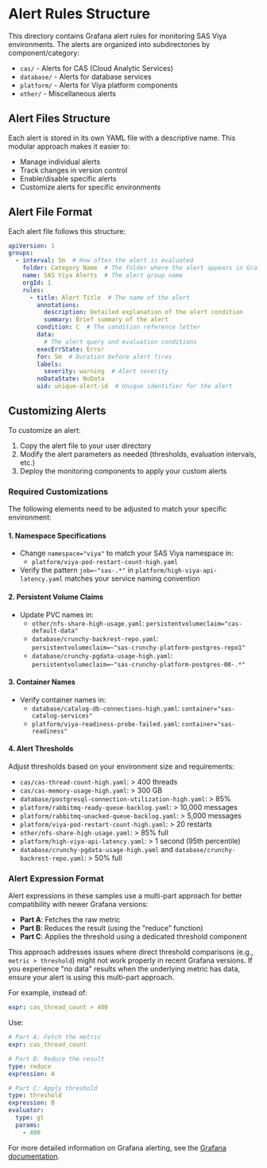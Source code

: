 # Alert Rules Structure

This directory contains Grafana alert rules for monitoring SAS Viya environments. The alerts are organized into subdirectories by component/category:

- `cas/` - Alerts for CAS (Cloud Analytic Services)
- `database/` - Alerts for database services
- `platform/` - Alerts for Viya platform components
- `other/` - Miscellaneous alerts

## Alert Files Structure

Each alert is stored in its own YAML file with a descriptive name. This modular approach makes it easier to:

- Manage individual alerts
- Track changes in version control
- Enable/disable specific alerts
- Customize alerts for specific environments

## Alert File Format

Each alert file follows this structure:

```yaml
apiVersion: 1
groups:
  - interval: 5m  # How often the alert is evaluated
    folder: Category Name  # The folder where the alert appears in Grafana
    name: SAS Viya Alerts  # The alert group name
    orgId: 1
    rules:
      - title: Alert Title  # The name of the alert
        annotations:
          description: Detailed explanation of the alert condition
          summary: Brief summary of the alert
        condition: C  # The condition reference letter
        data:
          # The alert query and evaluation conditions
        execErrState: Error
        for: 5m  # Duration before alert fires
        labels:
          severity: warning  # Alert severity
        noDataState: NoData
        uid: unique-alert-id  # Unique identifier for the alert
```

## Customizing Alerts

To customize an alert:

1. Copy the alert file to your user directory
2. Modify the alert parameters as needed (thresholds, evaluation intervals, etc.)
3. Deploy the monitoring components to apply your custom alerts

### Required Customizations

The following elements need to be adjusted to match your specific environment:

#### 1. Namespace Specifications
- Change `namespace="viya"` to match your SAS Viya namespace in:
  - `platform/viya-pod-restart-count-high.yaml`
- Verify the pattern `job=~"sas-.*"` in `platform/high-viya-api-latency.yaml` matches your service naming convention

#### 2. Persistent Volume Claims
- Update PVC names in:
  - `other/nfs-share-high-usage.yaml`: `persistentvolumeclaim="cas-default-data"`
  - `database/crunchy-backrest-repo.yaml`: `persistentvolumeclaim=~"sas-crunchy-platform-postgres-repo1"`
  - `database/crunchy-pgdata-usage-high.yaml`: `persistentvolumeclaim=~"sas-crunchy-platform-postgres-00-.*"`

#### 3. Container Names
- Verify container names in:
  - `database/catalog-db-connections-high.yaml`: `container="sas-catalog-services"`
  - `platform/viya-readiness-probe-failed.yaml`: `container="sas-readiness"`

#### 4. Alert Thresholds
Adjust thresholds based on your environment size and requirements:
- `cas/cas-thread-count-high.yaml`: > 400 threads
- `cas/cas-memory-usage-high.yaml`: > 300 GB
- `database/postgresql-connection-utilization-high.yaml`: > 85%
- `platform/rabbitmq-ready-queue-backlog.yaml`: > 10,000 messages
- `platform/rabbitmq-unacked-queue-backlog.yaml`: > 5,000 messages
- `platform/viya-pod-restart-count-high.yaml`: > 20 restarts
- `other/nfs-share-high-usage.yaml`: > 85% full
- `platform/high-viya-api-latency.yaml`: > 1 second (95th percentile)
- `database/crunchy-pgdata-usage-high.yaml` and `database/crunchy-backrest-repo.yaml`: > 50% full

### Alert Expression Format

Alert expressions in these samples use a multi-part approach for better compatibility with newer Grafana versions:

- **Part A**: Fetches the raw metric
- **Part B**: Reduces the result (using the "reduce" function)
- **Part C**: Applies the threshold using a dedicated threshold component

This approach addresses issues where direct threshold comparisons (e.g., `metric > threshold`) might not work properly in recent Grafana versions. If you experience "no data" results when the underlying metric has data, ensure your alert is using this multi-part approach.

For example, instead of:
```yaml
expr: cas_thread_count > 400
```

Use:
```yaml
# Part A: Fetch the metric
expr: cas_thread_count

# Part B: Reduce the result
type: reduce
expression: A

# Part C: Apply threshold
type: threshold
expression: B
evaluator:
  type: gt
  params:
    - 400
```

For more detailed information on Grafana alerting, see the [Grafana documentation](https://grafana.com/docs/grafana/latest/alerting/).
